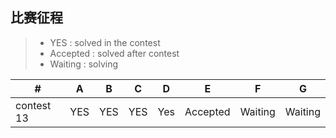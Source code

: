 ## 比赛征程
> * YES : solved in the contest
> * Accepted : solved after contest
> * Waiting : solving


  \# |  A  |  B  |  C  |  D  |  E  |  F  |  G  
---|---|---|---|---|---|---|---
|contest 13|YES|  YES     | YES | Yes | Accepted | Waiting |Waiting
